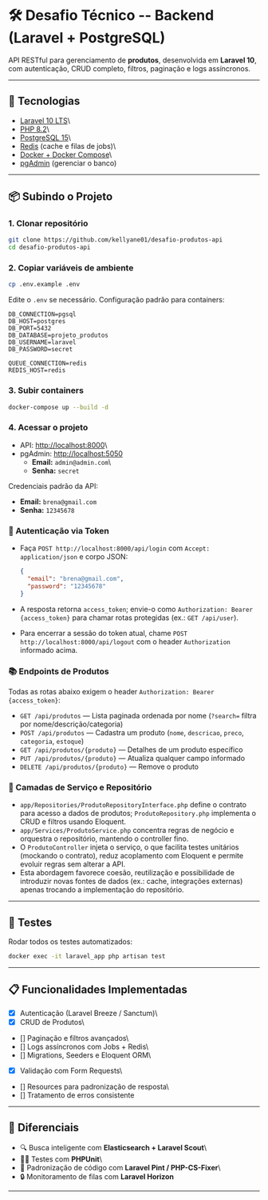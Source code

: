 # 🛠️ Desafio Técnico -- Backend (Laravel + PostgreSQL)

API RESTful para gerenciamento de **produtos**, desenvolvida em
**Laravel 10**, com autenticação, CRUD completo, filtros, paginação e
logs assíncronos.

------------------------------------------------------------------------

## 🚀 Tecnologias

-   [Laravel 10 LTS](https://laravel.com/)\
-   [PHP 8.2](https://www.php.net/releases/8.2/)\
-   [PostgreSQL 15](https://www.postgresql.org/)\
-   [Redis](https://redis.io/) (cache e filas de jobs)\
-   [Docker + Docker Compose](https://www.docker.com/)\
-   [pgAdmin](https://www.pgadmin.org/) (gerenciar o banco)

------------------------------------------------------------------------

## 📦 Subindo o Projeto

### 1. Clonar repositório

``` sh
git clone https://github.com/kellyane01/desafio-produtos-api
cd desafio-produtos-api
```

### 2. Copiar variáveis de ambiente

``` sh
cp .env.example .env
```

Edite o `.env` se necessário. Configuração padrão para containers:

``` env
DB_CONNECTION=pgsql
DB_HOST=postgres
DB_PORT=5432
DB_DATABASE=projeto_produtos
DB_USERNAME=laravel
DB_PASSWORD=secret

QUEUE_CONNECTION=redis
REDIS_HOST=redis
```

### 3. Subir containers

``` sh
docker-compose up --build -d
```

### 4. Acessar o projeto

-   API: <http://localhost:8000>\
-   pgAdmin: <http://localhost:5050>
    -   **Email:** `admin@admin.com`\
    -   **Senha:** `secret`

Credenciais padrão da API:

-   **Email:** `brena@gmail.com`
-   **Senha:** `12345678`

### 🔐 Autenticação via Token

-   Faça `POST http://localhost:8000/api/login` com `Accept: application/json` e corpo JSON:

    ```json
    {
      "email": "brena@gmail.com",
      "password": "12345678"
    }
    ```

-   A resposta retorna `access_token`; envie-o como `Authorization: Bearer {access_token}` para chamar rotas protegidas (ex.: `GET /api/user`).
-   Para encerrar a sessão do token atual, chame `POST http://localhost:8000/api/logout` com o header `Authorization` informado acima.

### 📚 Endpoints de Produtos

Todas as rotas abaixo exigem o header `Authorization: Bearer {access_token}`:

-   `GET /api/produtos` — Lista paginada ordenada por nome (`?search=` filtra por nome/descrição/categoria)
-   `POST /api/produtos` — Cadastra um produto (`nome`, `descricao`, `preco`, `categoria`, `estoque`)
-   `GET /api/produtos/{produto}` — Detalhes de um produto específico
-   `PUT /api/produtos/{produto}` — Atualiza qualquer campo informado
-   `DELETE /api/produtos/{produto}` — Remove o produto

### 🧱 Camadas de Serviço e Repositório

-   `app/Repositories/ProdutoRepositoryInterface.php` define o contrato para acesso a dados de produtos; `ProdutoRepository.php` implementa o CRUD e filtros usando Eloquent.
-   `app/Services/ProdutoService.php` concentra regras de negócio e orquestra o repositório, mantendo o controller fino.
-   O `ProdutoController` injeta o serviço, o que facilita testes unitários (mockando o contrato), reduz acoplamento com Eloquent e permite evoluir regras sem alterar a API.
-   Esta abordagem favorece coesão, reutilização e possibilidade de introduzir novas fontes de dados (ex.: cache, integrações externas) apenas trocando a implementação do repositório.

------------------------------------------------------------------------

## 🧪 Testes

Rodar todos os testes automatizados:

``` sh
docker exec -it laravel_app php artisan test
```

------------------------------------------------------------------------

## 📋 Funcionalidades Implementadas

-   [x] Autenticação (Laravel Breeze / Sanctum)\
-   [x] CRUD de Produtos\
-   [] Paginação e filtros avançados\
-   [] Logs assíncronos com Jobs + Redis\
-   [] Migrations, Seeders e Eloquent ORM\
-   [x] Validação com Form Requests\
-   [] Resources para padronização de resposta\
-   [] Tratamento de erros consistente

------------------------------------------------------------------------

## 🌟 Diferenciais

-   🔍 Busca inteligente com **Elasticsearch + Laravel Scout**\
-   🧑‍🔬 Testes com **PHPUnit**\
-   📏 Padronização de código com **Laravel Pint / PHP-CS-Fixer**\
-   🔒 Monitoramento de filas com **Laravel Horizon**

------------------------------------------------------------------------
